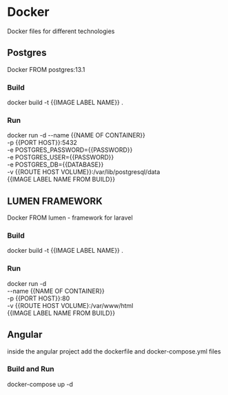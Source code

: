 # Docker
Docker files for different technologies

## Postgres
Docker FROM postgres:13.1
### Build
docker build -t {{IMAGE LABEL NAME}} .
### Run
docker run -d --name {{NAME OF CONTAINER}} \
-p {{PORT HOST}}:5432 \
-e POSTGRES_PASSWORD={{PASSWORD}} \
-e POSTGRES_USER={{PASSWORD}} \
-e POSTGRES_DB={{DATABASE}} \
-v {{ROUTE HOST VOLUME}}:/var/lib/postgresql/data \
{{IMAGE LABEL NAME FROM BUILD}}

## LUMEN FRAMEWORK
Docker FROM lumen - framework for laravel
### Build
docker build -t {{IMAGE LABEL NAME}} .
### Run
docker run -d \
--name {{NAME OF CONTAINER}} \
-p {{PORT HOST}}:80 \
-v {{ROUTE HOST VOLUME}:/var/www/html  \
{{IMAGE LABEL NAME FROM BUILD}}

## Angular
inside the angular project add the dockerfile and docker-compose.yml files
### Build and Run
docker-compose up -d

